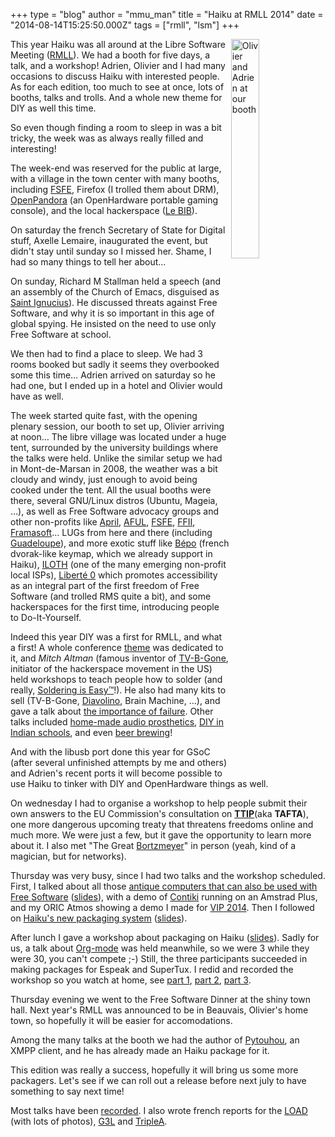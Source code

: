 +++
type = "blog"
author = "mmu_man"
title = "Haiku at RMLL 2014"
date = "2014-08-14T15:25:50.000Z"
tags = ["rmll", "lsm"]
+++

<img src="https://www.haiku-os.org/files/RMLL2014_DSCN1753.jpg" title="Olivier (left) and Adrien (right) at our booth" alt="Olivier and Adrien at our booth" align="right" width="30%" height="30%">This year Haiku was all around at the Libre Software Meeting (<a href="http://2014.rmll.info/">RMLL</a>). We had a booth for five days, a talk, and a workshop! Adrien, Olivier and I had many occasions to discuss Haiku with interested people. As for each edition, too much to see at once, lots of booths, talks and trolls. And a whole new theme for DIY as well this time.

So even though finding a room to sleep in was a bit tricky, the week was as always really filled and interesting!
<!--break-->
The week-end was reserved for the public at large, with a village in the town center with many booths, including <a href="https://fsfe.org/">FSFE</a>, Firefox (I trolled them about DRM), <a href="http://openpandora.org/">OpenPandora</a> (an OpenHardware portable gaming console), and the local hackerspace (<a href="http://lebib.org/">Le BIB</a>).

On saturday the french Secretary of State for Digital stuff, Axelle Lemaire, inaugurated the event, but didn't stay until sunday so I missed her. Shame, I had so many things to tell her about...

On sunday, Richard M Stallman held a speech (and an assembly of the Church of Emacs, disguised as <a href="https://stallman.org/saint.html">Saint Ignucius</a>). He discussed threats against Free Software, and why it is so important in this age of global spying. He insisted on the need to use only Free Software at school.

We then had to find a place to sleep. We had 3 rooms booked but sadly it seems they overbooked some this time… Adrien arrived on saturday so he had one, but I ended up in a hotel and Olivier would have as well.

The week started quite fast, with the opening plenary session, our booth to set up, Olivier arriving at noon… The libre village was located under a huge tent, surrounded by the university buildings where the talks were held. Unlike the similar setup we had in Mont-de-Marsan in 2008, the weather was a bit cloudy and windy, just enough to avoid being cooked under the tent.
All the usual booths were there, several GNU/Linux distros (Ubuntu, Mageia, …), as well as Free Software advocacy groups and other non-profits like <a href="http://www.april.org/">April</a>, <a href="https://aful.org/">AFUL</a>, <a href="https://fsfe.org/">FSFE</a>, <a href="http://ffii.org/">FFII</a>, <a href="http://framasoft.net/">Framasoft</a>… LUGs from here and there (including <a href="http://www.gwadalug.org/">Guadeloupe</a>), and more exotic stuff like <a href="http://bepo.fr/">Bépo</a> (french dvorak-like keymap, which we already support in Haiku), <a href="http://iloth.net/">ILOTH</a> (one of the many emerging non-profit local ISPs), <a href="http://liberte0.org/wiki/index.php?title=Accueil">Liberté 0</a> which promotes accessibility as an integral part of the first freedom of Free Software (and trolled RMS quite a bit), and some hackerspaces for the first time, introducing people to Do-It-Yourself.

Indeed this year DIY was a first for RMLL, and what a first! A whole conference <a href="https://2014.rmll.info/theme29">theme</a> was dedicated to it, and <i>Mitch Altman</i> (famous inventor of <a href="http://cornfieldelectronics.com/tvbgone/tvbg.home.php">TV-B-Gone</a>, initiator of the hackerspace movement in the US) held workshops to teach people how to solder (and really, <a href="http://mightyohm.com/blog/2011/04/soldering-is-easy-comic-book/">Soldering is Easy™</a>!). He also had many kits to sell (TV-B-Gone, <a href="http://www.evilmadscientist.com/2010/diavolino/">Diavolino</a>, Brain Machine, …), and gave a talk about <a href="https://2014.rmll.info/conference340">the importance of failure</a>. Other talks included <a href="https://2014.rmll.info/conference229">home-made audio prosthetics</a>, <a href="https://2014.rmll.info/conference82">DIY in Indian schools</a>, and even <a href="https://2014.rmll.info/conference179">beer brewing</a>!

And with the libusb port done this year for GSoC (after several unfinished attempts by me and others) and Adrien's recent ports it will become possible to use Haiku to tinker with DIY and OpenHardware things as well.

On wednesday I had to organise a workshop to help people submit their own answers to the EU Commission's consultation on <b><a href="http://www.laquadrature.net/en/TAFTA">TTIP</a></b>(aka <b>TAFTA</b>), one more dangerous upcoming treaty that threatens freedoms online and much more. We were just a few, but it gave the opportunity to learn more about it. I also met "The Great <a href="https://twitter.com/bortzmeyer">Bortzmeyer</a>" in person (yeah, kind of a magician, but for networks).

Thursday was very busy, since I had two talks and the workshop scheduled. First, I talked about all those <a href="https://2014.rmll.info/conference189">antique computers that can also be used with Free Software</a> (<a href="http://revolf.free.fr/RMLL/2014/RMLL2014_FR_Free_Your_Antiques.pdf">slides</a>), with a demo of <a href="http://contiki-os.org/">Contiki</a> running on an Amstrad Plus, and my ORIC Atmos showing a demo I made for <a href="http://vip2014.popsyteam.org/">VIP 2014</a>. Then I followed on <a href="https://2014.rmll.info/conference134">Haiku's new packaging system</a> (<a href="http://revolf.free.fr/RMLL/2014/RMLL2014_FR_Haiku.pdf">slides</a>).

After lunch I gave a workshop about packaging on Haiku (<a href="http://revolf.free.fr/RMLL/2014/RMLL2014_FR_Haiku_workshop.pdf">slides</a>). Sadly for us, a talk about <a href="https://2014.rmll.info/conference79">Org-mode</a> was held meanwhile, so we were 3 while they were 30, you can't compete ;-) Still, the three participants succeeded in making packages for Espeak and SuperTux. I redid and recorded the workshop so you watch at home, see <a href="http://revolf.free.fr/RMLL/2014/workshop/RMLL2014_HaikuPackagingWorkshop_part1.ogv">part 1</a>, <a href="http://revolf.free.fr/RMLL/2014/workshop/RMLL2014_HaikuPackagingWorkshop_part2.ogv">part 2</a>, <a href="http://revolf.free.fr/RMLL/2014/workshop/RMLL2014_HaikuPackagingWorkshop_part3.ogv">part 3</a>.

Thursday evening we went to the Free Software Dinner at the shiny town hall. Next year's RMLL was announced to be in Beauvais, Olivier's home town, so hopefully it will be easier for accomodations.

Among the many talks at the booth we had the author of <a href="http://pytouhou.linkmauve.fr/">Pytouhou</a>, an XMPP client, and he has already made an Haiku package for it.

This edition was really a success, hopefully it will bring us some more packagers. Let's see if we can roll out a release before next july to have something to say next time!

Most talks have been <a href="http://video.rmll.info/">recorded</a>. I also wrote french reports for the <a href="http://blog.l0ad.org/?p=1483">LOAD</a> (with lots of photos), <a href="http://g3l.org/le_site/index.php?2014/07/24/317-bilan-des-rmll-2014">G3L</a> and <a href="http://www.triplea.fr/blog/2014/08/09/un-amiga-aux-rmll/">TripleA</a>.
